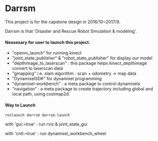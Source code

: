 # Darrsm

This project is for the capstone design in 2016/10~2017/9.

Darrsm is that 'Disaster and Rescue Robot Simulation & modeling'.


#### Nessesary for user to launch this project.
- "openni_launch" for running kinect
- "joint_state_publisher" & "robot_state_publisher" for display our model
- "depthimage_to_laserscan" : this package helps kinect_depthimage convert to laserscan data
- "gmapping" i.e. slam algorithm : scan + odometry -> map data
- "DynamixelSDK" for dynamixel programming
- "dynamixel-workbench" : a meta package to control dynamixels
- "navigation" : a meta package to create trajectory including global and local path, using costmap2d.

#### Way to Launch
    roslaunch darrsm darrsm.launch
  
with 'gui:=true' : run rviz & joint_state_gui

with 'cntl:=true' : run dynamixel_workbench_wheel